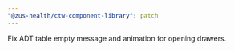 ```yaml
---
"@zus-health/ctw-component-library": patch
---
```


Fix ADT table empty message and animation for opening drawers.
